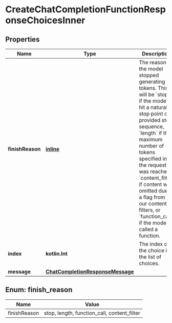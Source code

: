 
# CreateChatCompletionFunctionResponseChoicesInner

## Properties
| Name | Type | Description | Notes |
| ------------ | ------------- | ------------- | ------------- |
| **finishReason** | [**inline**](#FinishReason) | The reason the model stopped generating tokens. This will be &#x60;stop&#x60; if the model hit a natural stop point or a provided stop sequence, &#x60;length&#x60; if the maximum number of tokens specified in the request was reached, &#x60;content_filter&#x60; if content was omitted due to a flag from our content filters, or &#x60;function_call&#x60; if the model called a function.  |  |
| **index** | **kotlin.Int** | The index of the choice in the list of choices. |  |
| **message** | [**ChatCompletionResponseMessage**](ChatCompletionResponseMessage.md) |  |  |


<a id="FinishReason"></a>
## Enum: finish_reason
| Name | Value |
| ---- | ----- |
| finishReason | stop, length, function_call, content_filter |



